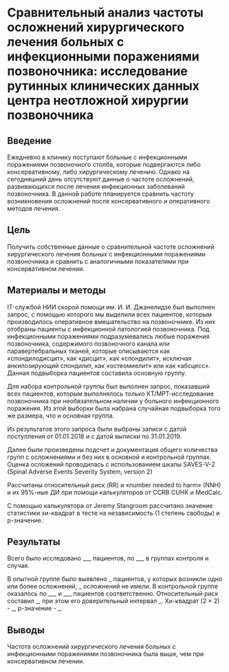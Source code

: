 # Сравнительный анализ частоты осложнений хирургического лечения больных с инфекционными поражениями позвоночника: исследование рутинных клинических данных центра неотложной хирургии позвоночника

## Введение

Ежедневно в клинику поступают больные с инфекционными поражениями позвоночного столба, которые подвергаются либо консервативному, либо хирургическому лечению.
Однако на сегодняшний день отсутствуют данные о частоте осложнений, развивающихся после лечения инфекционных заболеваний позвоночника.
В данной работе планируется сравнить частоту возникновения осложнений после консервативного и оперативного методов лечения. 

## Цель

Получить собственные данные о сравнительной частоте осложнений хирургического лечения больных с инфекционными поражениями позвоночника и сравнить с аналогичными показателями при консервативном лечении.

## Материалы и методы

IT-службой НИИ скорой помощи им. И. И. Джанелидзе был выполнен запрос, с помощью которого мы выделили всех пациентов, которым производилось оперативное вмешательство на позвоночнике. Из них отобраны пациенты с инфекционной патологией позвоночника.
Под инфекционными поражениями подразумевались любые поражения позвоночника, содержимого позвоночного канала или паравертебральных тканей, которые описываются как «спондилодисцит», как «дисцит», как «спондилит», исключая анкилозирующий спондилит, как «остеомиелит» или как «абсцесс».
Данная подвыборка пациентов составила основную группу.

Для набора контрольной группы был выполнен запрос, показавший всех пациентов, которым выполнялось только КТ/МРТ-исследование позвоночника при необязательном наличии у больного инфекционного поражения.
Из этой выборки была набрана случайная подвыборка того же размера, что и основная группа.

Из результатов этого запроса были выбраны записи с датой поступления от 01.01.2018 и с датой выписки по 31.01.2019.

Далее были произведены подсчет и документация общего количества групп с осложнениями и без них в основной и контрольной группах.
Оценка осложений проводилась с использованием шкалы SAVES-V-2 (Spinal Adverse Events Severity System, version 2)

Рассчитаны относительный риск (RR) и «number needed to harm» (NNH) и их 95%-ные ДИ при помощи калькуляторов от CCRB CUHK и MedCalc.

С помощью калькулятора от Jeremy Stangroom рассчитано значение статистики хи-квадрат в тесте на независимость (1 степень свободы) и p-значение.

## Результаты

Всего было исследовано ___ пациентов, по ___ в группах контроля и случая.

В опытной группе было выявлено _ пациентов, у которых возникли одно или более осложнений, _ осложнений не имели.
В контрольной группе оказалось по  ___ и ___ пациентов соответственно.
Относительный риск составил _, при этом его доверительный интервал _. Хи-квадрат (2 × 2) - _, p-значение - _.

## Выводы

Частота осложнений хирургического лечения больных с инфекционными поражениями позвоночника была выше, чем при консервативном лечении.
